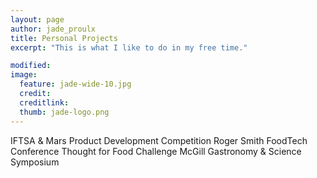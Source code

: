 ```yaml
---
layout: page
author: jade_proulx
title: Personal Projects
excerpt: "This is what I like to do in my free time."

modified: 
image: 
  feature: jade-wide-10.jpg
  credit:  
  creditlink: 
  thumb: jade-logo.png
---
```


IFTSA & Mars Product Development Competition
Roger Smith FoodTech Conference 
Thought for Food Challenge
McGill Gastronomy & Science Symposium
